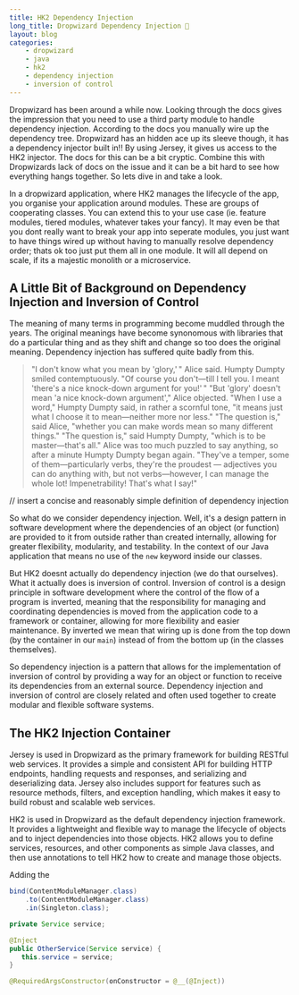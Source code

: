 ```yaml
---
title: HK2 Dependency Injection
long_title: Dropwizard Dependency Injection 💉
layout: blog
categories: 
    - dropwizard 
    - java 
    - hk2 
    - dependency injection 
    - inversion of control
---
```


Dropwizard has been around a while now. Looking through the docs gives the impression that you need to use a third party module to handle dependency injection. According to the docs you manually wire up the dependency tree. Dropwizard has an hidden ace up its sleeve though, it has a dependency injector built in!! By using Jersey, it gives us access to the HK2 injector. The docs for this can be a bit cryptic. Combine this with Dropwizards lack of docs on the issue and it can be a bit hard to see how everything hangs together. So lets dive in and take a look.

In a dropwizard application, where HK2 manages the lifecycle of the app, you organise your application around modules. These are groups of cooperating classes. You can extend this to your use case (ie. feature modules, tiered modules, whatever takes your fancy). It may even be that you dont really want to break your app into seperate modules, you just want to have things wired up without having to manually resolve dependency order; thats ok too just put them all in one module. It will all depend on scale, if its a majestic monolith or a microservice.

## A Little Bit of Background on Dependency Injection and Inversion of Control

The meaning of many terms in programming become muddled through the years. The original meanings have become synonomous with libraries that do a particular thing and as they shift and change so too does the original meaning. Dependency injection has suffered quite badly from this.

> "I don't know what you mean by 'glory,' " Alice said. 
> Humpty Dumpty smiled contemptuously. "Of course you don't—till I tell you. I meant 'there's a nice knock-down argument for you!' "
> "But 'glory' doesn't mean 'a nice knock-down argument'," Alice objected.
> "When I use a word," Humpty Dumpty said, in rather a scornful tone, "it means just what I choose it to mean—neither more nor less."
> "The question is," said Alice, "whether you can make words mean so many different things."
> "The question is," said Humpty Dumpty, "which is to be master—that's all."
> Alice was too much puzzled to say anything, so after a minute Humpty Dumpty began again. "They've a temper, some of them—particularly verbs, they're the proudest — adjectives you can do anything with, but not verbs—however, I can manage the whole lot! Impenetrability! That's what I say!"

// insert a concise and reasonably simple definition of dependency injection

So what do we consider dependency injection. Well, it's a design pattern in software development where the dependencies of an object (or function) are provided to it from outside rather than created internally, allowing for greater flexibility, modularity, and testability. In the context of our Java application that means no use of the `new` keyword inside our classes.

But HK2 doesnt actually do dependency injection (we do that ourselves). What it actually does is inversion of control. Inversion of control is a design principle in software development where the control of the flow of a program is inverted, meaning that the responsibility for managing and coordinating dependencies is moved from the application code to a framework or container, allowing for more flexibility and easier maintenance. By inverted we mean that wiring up is done from the top down (by the container in our `main`) instead of from the bottom up (in the classes themselves).

So dependency injection is a pattern that allows for the implementation of inversion of control by providing a way for an object or function to receive its dependencies from an external source. Dependency injection and inversion of control are closely related and often used together to create modular and flexible software systems.


## The HK2 Injection Container

Jersey is used in Dropwizard as the primary framework for building RESTful web services. It provides a simple and consistent API for building HTTP endpoints, handling requests and responses, and serializing and deserializing data. Jersey also includes support for features such as resource methods, filters, and exception handling, which makes it easy to build robust and scalable web services.

HK2 is used in Dropwizard as the default dependency injection framework. It provides a lightweight and flexible way to manage the lifecycle of objects and to inject dependencies into those objects. HK2 allows you to define services, resources, and other components as simple Java classes, and then use annotations to tell HK2 how to create and manage those objects. 


Adding the 

```java
bind(ContentModuleManager.class)
    .to(ContentModuleManager.class)
    .in(Singleton.class);
```

```java
private Service service;

@Inject
public OtherService(Service service) {
   this.service = service;
}
```

```java
@RequiredArgsConstructor(onConstructor = @__(@Inject))
````